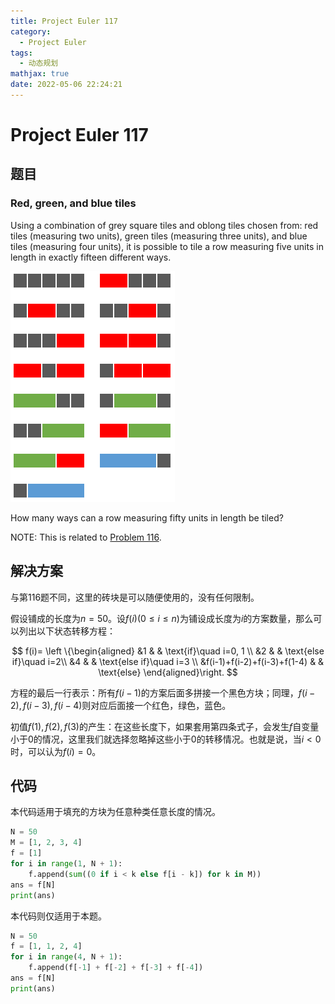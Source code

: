 ```yaml
---
title: Project Euler 117
category:
  - Project Euler
tags:
  - 动态规划
mathjax: true
date: 2022-05-06 22:24:21
---
```


<escape><!-- more --></escape>

# Project Euler 117

## 题目

### Red, green, and blue tiles

Using a combination of grey square tiles and oblong tiles chosen from: red tiles (measuring two units), green tiles (measuring three units), and blue tiles (measuring four units), it is possible to tile a row measuring five units in length in exactly fifteen different ways.

![](../images/p117.png)

How many ways can a row measuring fifty units in length be tiled?

NOTE: This is related to <a href="/Problem101-125/#Problem_116">Problem 116</a>.

## 解决方案

与第116题不同，这里的砖块是可以随便使用的，没有任何限制。

假设铺成的长度为$n=50$。设$f(i)(0\leq i\leq n)$为铺设成长度为$i$的方案数量，那么可以列出以下状态转移方程：

$$
f(i)=
\left \{\begin{aligned}
  &1  & & \text{if}\quad i=0, 1 \\
  &2  & & \text{else if}\quad i=2\\
  &4  & & \text{else if}\quad i=3 \\
  &f(i-1)+f(i-2)+f(i-3)+f(1-4) & & \text{else}
\end{aligned}\right.
$$

方程的最后一行表示：所有$f(i-1)$的方案后面多拼接一个黑色方块；同理，$f(i-2),f(i-3),f(i-4)$则对应后面接一个红色，绿色，蓝色。

初值$f(1),f(2),f(3)$的产生：在这些长度下，如果套用第四条式子，会发生$f$自变量小于$0$的情况，这里我们就选择忽略掉这些小于$0$的转移情况。也就是说，当$i<0$时，可以认为$f(i)=0$。

## 代码

本代码适用于填充的方块为任意种类任意长度的情况。

```py
N = 50
M = [1, 2, 3, 4]
f = [1]
for i in range(1, N + 1):
    f.append(sum((0 if i < k else f[i - k]) for k in M))
ans = f[N]
print(ans)

```

本代码则仅适用于本题。

```py
N = 50
f = [1, 1, 2, 4]
for i in range(4, N + 1):
    f.append(f[-1] + f[-2] + f[-3] + f[-4])
ans = f[N]
print(ans)

```
